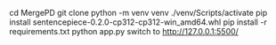 cd MergePD
git clone 
python -m venv venv
./venv/Scripts/activate
pip install sentencepiece-0.2.0-cp312-cp312-win_amd64.whl
pip install -r requirements.txt
python app.py
switch to http://127.0.0.1:5500/
